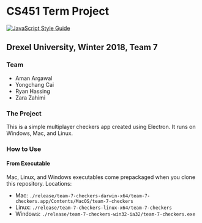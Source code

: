 # CS451 Term Project
[![JavaScript Style Guide](https://img.shields.io/badge/code_style-standard-brightgreen.svg)](https://standardjs.com)

## Drexel University, Winter 2018, Team 7

### Team
- Aman Argawal
- Yongchang Cai
- Ryan Hassing
- Zara Zahimi

### The Project
This is a simple multiplayer checkers app created using Electron. It runs on Windows, Mac, and Linux.

### How to Use
#### From Executable
Mac, Linux, and Windows executables come prepackaged when you clone this repository. Locations:
- Mac: `./release/team-7-checkers-darwin-x64/team-7-checkers.app/Contents/MacOS/team-7-checkers`
- Linux: `./release/team-7-checkers-linux-x64/team-7-checkers`
- Windows: `./release/team-7-checkers-win32-ia32/team-7-checkers.exe`
